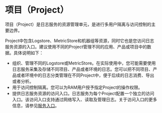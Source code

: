 # 项目（Project）

项目（Project）是日志服务的资源管理单元，是进行多用户隔离与访问控制的主要边界。

Project中包含Logstore、MetricStore和机器组等资源，同时它也是您访问日志服务资源的入口。建议使用不同的Project管理不同的应用、产品或项目中的数据。具体说明如下：

-   组织、管理不同的Logstore或MetricStore。在实际使用中，您可能需要使用日志服务采集及存储不同项目、产品或者环境的日志。您可以把不同项目、产品或者环境中的日志分类管理在不同Project中，便于后续的日志消费、导出或者分析。
-   用于访问控制隔离。您可以为RAM用户授予指定Project的操作权限。
-   提供日志服务资源的访问入口。日志服务为每个Project配置一个独立的访问入口。该访问入口支持通过网络写入、读取及管理日志。关于访问入口的更多信息，请参见[服务入口](/cn.zh-CN/开发指南/API参考/服务入口.md)。

